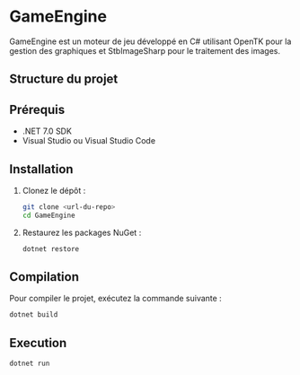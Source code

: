 # GameEngine

GameEngine est un moteur de jeu développé en C# utilisant OpenTK pour la gestion des graphiques et StbImageSharp pour le traitement des images.

## Structure du projet

## Prérequis

- .NET 7.0 SDK
- Visual Studio ou Visual Studio Code

## Installation

1. Clonez le dépôt :
    ```sh
    git clone <url-du-repo>
    cd GameEngine
    ```

2. Restaurez les packages NuGet :
    ```sh
    dotnet restore
    ```

## Compilation

Pour compiler le projet, exécutez la commande suivante :
```sh
dotnet build
```

## Execution
```sh
dotnet run
```